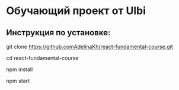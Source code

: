 # Обучающий проект от Ulbi



## Инструкция по установке:

git clone https://github.comAdelinaKh/react-fundamental-course.git

cd react-fundamental-course

npm install

npm start

